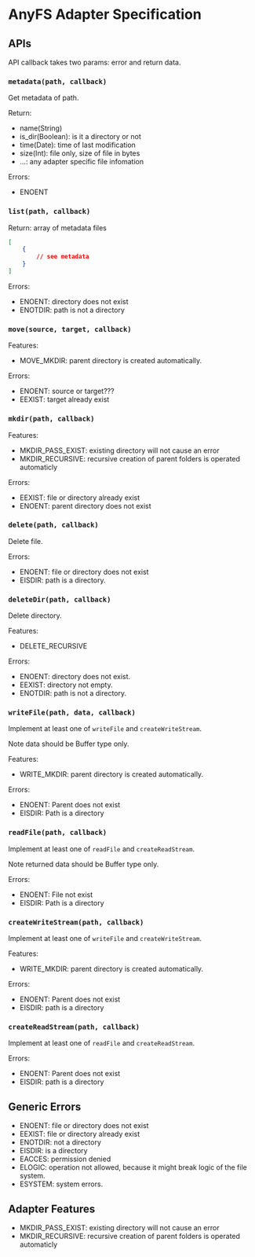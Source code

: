 # AnyFS Adapter Specification

## APIs

API callback takes two params: error and return data.

### `metadata(path, callback)`

Get metadata of path.

Return:

- name(String)
- is_dir(Boolean): is it a directory or not
- time(Date): time of last modification
- size(Int): file only, size of file in bytes
- ...: any adapter specific file infomation

Errors:

- ENOENT

### `list(path, callback)`

Return: array of metadata files 

```json
[
    {
        // see metadata
    }
]
```

Errors:

- ENOENT: directory does not exist
- ENOTDIR: path is not a directory

### `move(source, target, callback)`

Features:

- MOVE_MKDIR: parent directory is created automatically.

Errors:

- ENOENT: source or target???
- EEXIST: target already exist

### `mkdir(path, callback)`

Features:

- MKDIR_PASS_EXIST: existing directory will not cause an error
- MKDIR_RECURSIVE: recursive creation of parent folders is operated automaticly

Errors:

- EEXIST: file or directory already exist
- ENOENT: parent directory does not exist

### `delete(path, callback)`

Delete file.

Errors:

- ENOENT: file or directory does not exist
- EISDIR: path is a directory.

### `deleteDir(path, callback)`

Delete directory.

Features:

- DELETE_RECURSIVE

Errors:

- ENOENT: directory does not exist.
- EEXIST: directory not empty.
- ENOTDIR: path is not a directory.

### `writeFile(path, data, callback)`

Implement at least one of `writeFile` and `createWriteStream`.

Note data should be Buffer type only.

Features:

- WRITE_MKDIR: parent directory is created automatically.

Errors:

- ENOENT: Parent does not exist
- EISDIR: Path is a directory

### `readFile(path, callback)`

Implement at least one of `readFile` and `createReadStream`.

Note returned data should be Buffer type only.

Errors:

- ENOENT: File not exist
- EISDIR: Path is a directory

### `createWriteStream(path, callback)`

Implement at least one of `writeFile` and `createWriteStream`.

Features:

- WRITE_MKDIR: parent directory is created automatically.

Errors:

- ENOENT: Parent does not exist
- EISDIR: path is a directory

### `createReadStream(path, callback)`

Implement at least one of `readFile` and `createReadStream`.

Errors:

- ENOENT: Parent does not exist
- EISDIR: path is a directory

## Generic Errors

- ENOENT: file or directory does not exist
- EEXIST: file or directory already exist
- ENOTDIR: not a directory
- EISDIR: is a directory
- EACCES: permission denied
- ELOGIC: operation not allowed, because it might break logic of the file system.
- ESYSTEM: system errors.

## Adapter Features

- MKDIR_PASS_EXIST: existing directory will not cause an error
- MKDIR_RECURSIVE: recursive creation of parent folders is operated automaticly
